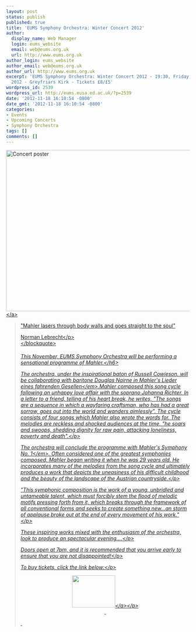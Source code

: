 ```yaml
---
layout: post
status: publish
published: true
title: 'EUMS Symphony Orchestra: Winter Concert 2012'
author:
  display_name: Web Manager
  login: eums_website
  email: web@eums.org.uk
  url: http://www.eums.org.uk
author_login: eums_website
author_email: web@eums.org.uk
author_url: http://www.eums.org.uk
excerpt: 'EUMS Symphony Orchestra: Winter Concert 2012 - 19:30, Friday, 23 November
  2012 - Greyfriars Kirk - Tickets £8/£5'
wordpress_id: 2539
wordpress_url: http://eums.eusa.ed.ac.uk/?p=2539
date: '2012-11-18 16:10:54 -0800'
date_gmt: '2012-11-18 16:10:54 -0800'
categories:
- Events
- Upcoming Concerts
- Symphony Orchestra
tags: []
comments: []
---
```

<p><a title="buy tickets online" href="http:&#47;&#47;www.ticketsource.co.uk&#47;event&#47;28649"> <img src="http:&#47;&#47;eums.eusa.ed.ac.uk&#47;wp-content&#47;uploads&#47;images&#47;w620&#47;posters&#47;20121123_symph.jpg" alt="Concert poster" width="620" height="441" &#47;><&#47;a></p>
<blockquote><p>"Mahler lasers through body walls and goes straight to the soul"</p>
<p class="qsource">Norman Lebrecht<&#47;p><br />
<&#47;blockquote></p>
<h6>This November, EUMS Symphony Orchestra will be performing a sensational programme of Mahler.<&#47;h6></p>
<p>The orchestra, under the inspirational baton of Russell Cowieson, will be collaborating with baritone Douglas Nairne in Mahler's <em>Lieder eines fahrenden Gesellen<&#47;em>.Mahler composed this song cycle following an unhappy love affair with the soprano Johanna Richter. In a letter to a friend, telling of his heart break, he writes, "The songs are a sequence in which a wayfaring craftsman, who has had a great sorrow, goes out into the world and wanders aimlessly". The cycle consists of four songs which Mahler also wrote the words for. The melodies are reckless and shocked audiences at the time, "he soars and swoops, shedding dignity for raw pain, attacking loneliness, poverty and death".<&#47;p></p>
<p>The orchestra will conclude the programme with Mahler's <em>Symphony No. 1<&#47;em>. Often considered one of the greatest symphonies composed, Mahler began writing it when he was 29 years old. He incorporates many of the melodies from the song cycle and ultimately produces a work that depicts the uneasiness of his difficult childhood and the beauty of the landscape of the Austrian countryside.<&#47;p></p>
<p>"This symphonic composition is the work of a young, unbridled and untameable talent, which must forcibly stem the flood of melodic motifs pressing forth from it, which breaks through the framework of all conventional forms and seeks to create something new&hellip;an storm of applause broke out at the end of every movement of his work."<&#47;p></p>
<p>These inspiring works mixed with the enthusiasm of the orchestra, look to produce an spectacular evening....<&#47;p></p>
<p>Doors open at 7pm, and it is recommended that you arrive early to ensure that you are not disappointed!<&#47;p></p>
<p>To buy tickets, click the link below:<&#47;p></p>
<p align="middle"><a title="buy tickets online" href="http:&#47;&#47;www.ticketsource.co.uk&#47;event&#47;28649"> <img src="http:&#47;&#47;www.ticketsource.co.uk&#47;images&#47;buyTickets&#47;buyTickets-medium.png" alt="" width="118" height="88" border="0" &#47;><&#47;a><&#47;p><br />
&nbsp;</p>
<p>&nbsp;</p>
